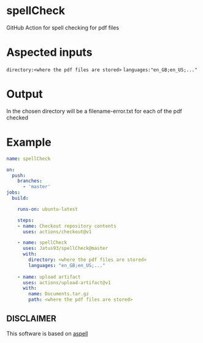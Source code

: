 # spellCheck
GitHub Action for spell checking for pdf files
# Aspected inputs
`directory:<where the pdf files are stored>` 
`languages:"en_GB;en_US;..."`

# Output
In the chosen directory will be a filename-error.txt for each of the pdf checked

# Example
```yaml
name: spellCheck

on:
  push:
    branches:
      - 'master'
jobs:
  build:

    runs-on: ubuntu-latest

    steps:
    - name: Checkout repository contents
      uses: actions/checkout@v1

    - name: spellCheck
      uses: Jatus93/spellCheck@master
      with:
        directory: <where the pdf files are stored>
        languages: "en_GB;en_US;..."
    
    - name: upload artifact
      uses: actions/upload-artifact@v1
      with:
        name: Documents.tar.gz
        path: <where the pdf files are stored>
```
## DISCLAIMER
This software is based on [aspell](aspell.net)
